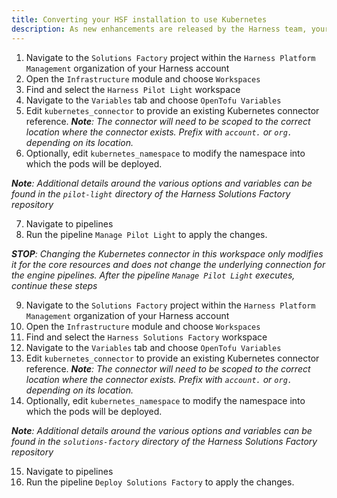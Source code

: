 ```yaml
---
title: Converting your HSF installation to use Kubernetes
description: As new enhancements are released by the Harness team, your installation will require updates to receive the new capabilities and templates.  Additionally, there are some post-deployment tuning steps that will need to be done to adjust your implementation to suit your needs.
---
```


1. Navigate to the `Solutions Factory` project within the `Harness Platform Management` organization of your Harness account
2. Open the `Infrastructure` module and choose `Workspaces`
3. Find and select the `Harness Pilot Light` workspace
4. Navigate to the `Variables` tab and choose `OpenTofu Variables`
5. Edit `kubernetes_connector` to provide an existing Kubernetes connector reference. _**Note**: The connector will need to be scoped to the correct location where the connector exists. Prefix with `account.` or `org.` depending on its location._
6. Optionally, edit `kubernetes_namespace` to modify the namespace into which the pods will be deployed.

_**Note**: Additional details around the various options and variables can be found in the `pilot-light` directory of the Harness Solutions Factory repository_

7. Navigate to pipelines
8. Run the pipeline `Manage Pilot Light` to apply the changes.

_**STOP**: Changing the Kubernetes connector in this workspace only modifies it for the core resources and does not change the underlying connection for the engine pipelines. After the pipeline `Manage Pilot Light` executes, continue these steps_

9. Navigate to the `Solutions Factory` project within the `Harness Platform Management` organization of your Harness account
10. Open the `Infrastructure` module and choose `Workspaces`
11. Find and select the `Harness Solutions Factory` workspace
12. Navigate to the `Variables` tab and choose `OpenTofu Variables`
13. Edit `kubernetes_connector` to provide an existing Kubernetes connector reference. _**Note**: The connector will need to be scoped to the correct location where the connector exists. Prefix with `account.` or `org.` depending on its location._
14. Optionally, edit `kubernetes_namespace` to modify the namespace into which the pods will be deployed.

_**Note**: Additional details around the various options and variables can be found in the `solutions-factory` directory of the Harness Solutions Factory repository_

15. Navigate to pipelines
16. Run the pipeline `Deploy Solutions Factory` to apply the changes.
